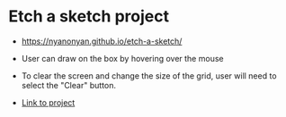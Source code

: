 # Etch a sketch project

- https://nyanonyan.github.io/etch-a-sketch/

- User can draw on the box by hovering over the mouse
- To clear the screen and change the size of the grid, user will need to select the "Clear" button.

- <a href="main.html">Link to project</a>
